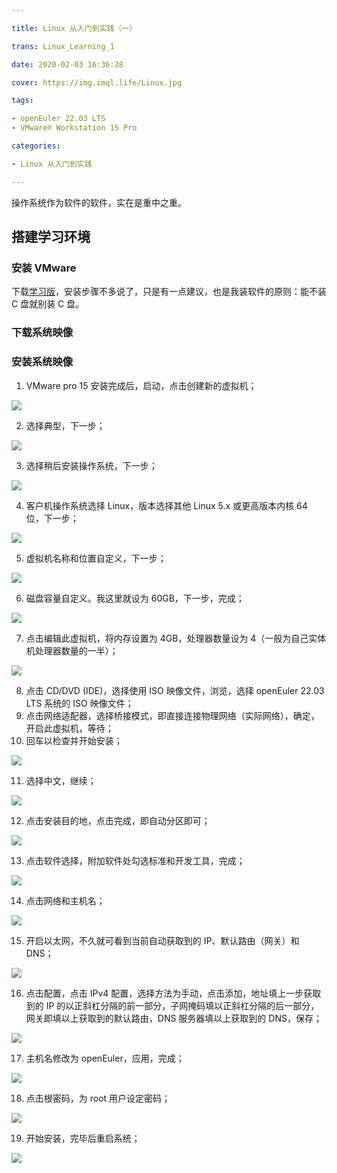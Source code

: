 ```yaml
---

title: Linux 从入门到实践（一）

trans: Linux_Learning_1

date: 2020-02-03 16:36:28

cover: https://img.imql.life/Linux.jpg

tags:

- openEuler 22.03 LTS
- VMware® Workstation 15 Pro

categories:

- Linux 从入门到实践

---
```


操作系统作为软件的软件，实在是重中之重。

<!-- more -->

## 搭建学习环境

### 安装 VMware

下载[学习版](https://www.52pojie.cn/thread-1026907-1-1.html)，安装步骤不多说了，只是有一点建议，也是我装软件的原则：能不装 C 盘就别装 C 盘。

### 下载系统映像

### 安装系统映像

1. VMware pro 15 安装完成后，启动，点击创建新的虚拟机；

![](https://img.imql.life/illustrations/FgdRlL67rlGMC-7iTc7AIGOPGSOl.png)

2. 选择典型，下一步；

![](https://img.imql.life/illustrations/FtuvsocoNkG7jCDF7s1htnuTHTNW.png)

3. 选择稍后安装操作系统，下一步；

![](https://img.imql.life/illustrations/Fr45RcoMPoajeMw5oFc8bC2EpxiQ.png)

4. 客户机操作系统选择 Linux，版本选择其他 Linux 5.x 或更高版本内核 64 位，下一步；

![](https://img.imql.life/illustrations/Ftnig3TPaPo9ruNgAeWsccKMQMmU.png)

5. 虚拟机名称和位置自定义，下一步；

![](https://img.imql.life/illustrations/Fttj3QY4sPt0ex3VLX7r9xj56WQV.png)

6. 磁盘容量自定义。我这里就设为 60GB，下一步，完成；

![](https://img.imql.life/illustrations/FmhDAyMZCSoqrg0Lfwel2JSO4WR5.png)

7. 点击编辑此虚拟机，将内存设置为 4GB，处理器数量设为 4（一般为自己实体机处理器数量的一半）；

![](https://img.imql.life/illustrations/FqdsDRYbPphda6R_tfGDnp1_aaNm.png)

8. 点击 CD/DVD (IDE)，选择使用 ISO 映像文件，浏览，选择 openEuler 22.03 LTS 系统的 ISO 映像文件；
9. 点击网络适配器，选择桥接模式，即直接连接物理网络（实际网络），确定，开启此虚拟机，等待；
10. 回车以检查并开始安装；

![](https://img.imql.life/illustrations/FicJnFKIhh82Zgg1hWHwDVyza8We.png)

11. 选择中文，继续；

![](https://img.imql.life/illustrations/FndzCHpxaSG8mQvvO5RqGMDRJxaJ.png)

12. 点击安装目的地，点击完成，即自动分区即可；

![](https://img.imql.life/illustrations/FgPJqeVjgmUY_yRWr5wAFy8pAWvh.png)

13. 点击软件选择，附加软件处勾选标准和开发工具，完成；

![](https://img.imql.life/illustrations/FgfZ8AJmk7jUluJOV59POqBXgxQ-.png)

14. 点击网络和主机名；

![](https://img.imql.life/illustrations/FjAQGD2xwdGZDTYTAU14Vrz91sTr.png)

15. 开启以太网，不久就可看到当前自动获取到的 IP、默认路由（网关）和 DNS；

![](https://img.imql.life/illustrations/FsDMYVEl1znbg8DhIutcigANaNSK.png)

16. 点击配置，点击 IPv4 配置，选择方法为手动，点击添加，地址填上一步获取到的 IP 的以正斜杠分隔的前一部分，子网掩码填以正斜杠分隔的后一部分，网关即填以上获取到的默认路由，DNS 服务器填以上获取到的 DNS，保存；

![](https://img.imql.life/illustrations/FjnVO9xiX4yA8ttue5DwfvztHI-V.png)

17. 主机名修改为 openEuler，应用，完成；

![](https://img.imql.life/illustrations/FktFVTN7ZWywsDIfReo2VeCppmbD.png)

18. 点击根密码，为 root 用户设定密码；

![](https://img.imql.life/illustrations/Fmo62TO2hmy6OaWlThi76ShkndtE.png)

19. 开始安装，完毕后重启系统；

![](https://img.imql.life/illustrations/FoysRp1DoxXNcWBx41LhL0WRaMCa.png)
